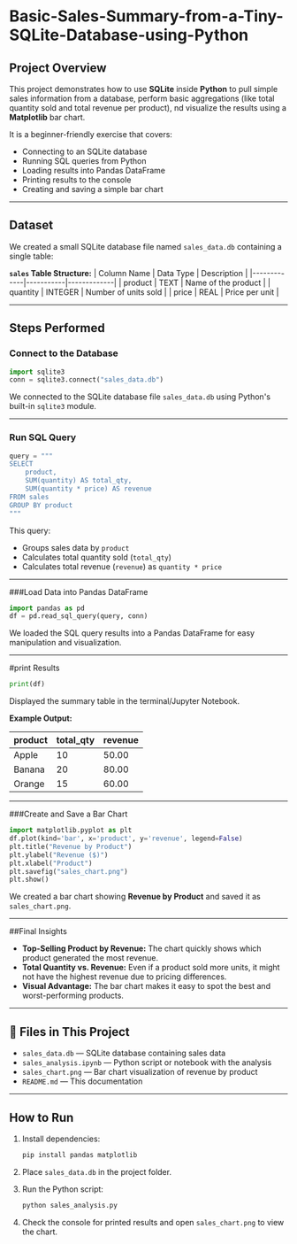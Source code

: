 # Basic-Sales-Summary-from-a-Tiny-SQLite-Database-using-Python
## Project Overview
This project demonstrates how to use **SQLite** inside **Python** to pull simple sales information from a database, perform basic aggregations (like total quantity sold and total revenue per product), nd visualize the results using a **Matplotlib** bar chart.

It is a beginner-friendly exercise that covers:
- Connecting to an SQLite database
- Running SQL queries from Python
- Loading results into Pandas DataFrame
- Printing results to the console
- Creating and saving a simple bar chart

---

## Dataset
We created a small SQLite database file named `sales_data.db` containing a single table:

**`sales` Table Structure:**
| Column Name | Data Type | Description |
|-------------|-----------|-------------|
| product     | TEXT      | Name of the product |
| quantity    | INTEGER   | Number of units sold |
| price       | REAL      | Price per unit |

---

## Steps Performed

### Connect to the Database
```python
import sqlite3
conn = sqlite3.connect("sales_data.db")
````

We connected to the SQLite database file `sales_data.db` using Python's built-in `sqlite3` module.

---

### Run SQL Query

```python
query = """
SELECT 
    product, 
    SUM(quantity) AS total_qty, 
    SUM(quantity * price) AS revenue
FROM sales
GROUP BY product
"""
```

This query:

* Groups sales data by `product`
* Calculates total quantity sold (`total_qty`)
* Calculates total revenue (`revenue`) as `quantity * price`

---

###Load Data into Pandas DataFrame

```python
import pandas as pd
df = pd.read_sql_query(query, conn)
```

We loaded the SQL query results into a Pandas DataFrame for easy manipulation and visualization.

---

#print Results

```python
print(df)
```

Displayed the summary table in the terminal/Jupyter Notebook.

**Example Output:**

| product | total\_qty | revenue |
| ------- | ---------- | ------- |
| Apple   | 10         | 50.00   |
| Banana  | 20         | 80.00   |
| Orange  | 15         | 60.00   |

---

###Create and Save a Bar Chart

```python
import matplotlib.pyplot as plt
df.plot(kind='bar', x='product', y='revenue', legend=False)
plt.title("Revenue by Product")
plt.ylabel("Revenue ($)")
plt.xlabel("Product")
plt.savefig("sales_chart.png")
plt.show()
```

We created a bar chart showing **Revenue by Product** and saved it as `sales_chart.png`.

---

##Final Insights

* **Top-Selling Product by Revenue:** The chart quickly shows which product generated the most revenue.
* **Total Quantity vs. Revenue:** Even if a product sold more units, it might not have the highest revenue due to pricing differences.
* **Visual Advantage:** The bar chart makes it easy to spot the best and worst-performing products.

---

## 📁 Files in This Project

* `sales_data.db` — SQLite database containing sales data
* `sales_analysis.ipynb` — Python script or notebook with the analysis
* `sales_chart.png` — Bar chart visualization of revenue by product
* `README.md` — This documentation

---

## How to Run

1. Install dependencies:

   ```bash
   pip install pandas matplotlib
   ```
2. Place `sales_data.db` in the project folder.
3. Run the Python script:

   ```bash
   python sales_analysis.py
   ```
4. Check the console for printed results and open `sales_chart.png` to view the chart.

